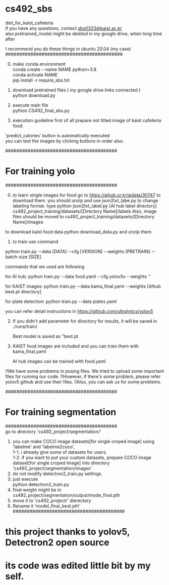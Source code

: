 # cs492_sbs
diet_for_kaist_cafeteria  
if you have any questions, contact sbs0323@kaist.ac.kr  
also pretrained_model might be deleted in my google drive, when long time after  

I recommend you do these things in ubuntu 20.04 (my case)  
##########################################  

0. make conda environment   
conda create --name NAME python=3.8  
conda activate NAME  
pip install -r require_sbs.txt  
 
1. download pretrained files ( my google drive links connected )  
python download.py  

2. execute main file  
python CS492_final_sbs.py  

3. execution guideline
first of all prepare not tilted image of kaist cafeteria food.  

'predict_calories' button is automatically executed    
you can test the images by clicking buttons in order also.    

########################################  

# For training yolo 

########################################  

0. to learn single images for food go to https://aihub.or.kr/aidata/30747 to download them.
you should unzip and use json2txt_labe.py to change labeling format.
type python json2txt_label.py [AI hub label directory] cs492_project_training/datasets/[Directory Name]/labels
Also, image files should be moved to cs492_project_training/datasets/[Directory Name]/images

to download kaist food data python download_data.py and unzip them
   
1. to train use command

  python train.py --data [DATA] --cfg [VERSION] --weights [PRETRAIN] --batch-size [SIZE]

  commands that we used are following

  for AI hub: python train.py --data food.yaml --cfg yolov5s --weights '' 

  for KAIST images: python train.py --data kama_final.yaml --weights [AIhub best.pt directory] 
  
  for plate detection: python train.py --data plates.yaml 

  you can refer detail instructions in https://github.com/ultralytics/yolov5

2. If you didn't add parameter for directory for results, it will be saved in ./runs/train/
   
   Best model is saved as "best.pt
   
3. KAIST food images are included and you can train them with kama_final.yaml
   
   AI hub images can be trained with food.yaml

!!We have some problems in pusing files. We tried to upload some important files for running our code. 
!!However, if there's some problem, please refer yolov5 github and use their files.
!!Also, you can ask us for some problems. 

########################################  

# For training segmentation  

########################################  
go to directory 'cs492_project/segmentation/'  
1. you can make COCO image datasets[for single croped image] using 'labelme' and 'labelme2coco',   
1-1. i already give some of datasets for users.  
1-2. if you want to put your custom datasets, prepare COCO image dataset[for single croped image] into directory 'cs492_project/segmentation/images'  
2. do not modify detectron2_train.py settings.   
3. just execute  
   python detectron2_train.py  
4. final weight might be in cs492_project/segmentation/output/mode_final.pth  
5. move it to 'cs492_project/' dierectory  
6. Rename it 'model_final_best.pth'  
########################################  

# this project thanks to yolov5, Detectron2 open source    
# its code was edited little bit by my self.  

